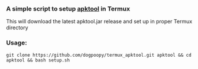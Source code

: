 ### A simple script to setup [apktool](apktool.org) in Termux

This will download the latest apktool.jar release and set up in proper Termux directory

### Usage:
```git clone https://github.com/dogpoopy/termux_apktool.git apktool && cd apktool && bash setup.sh```
